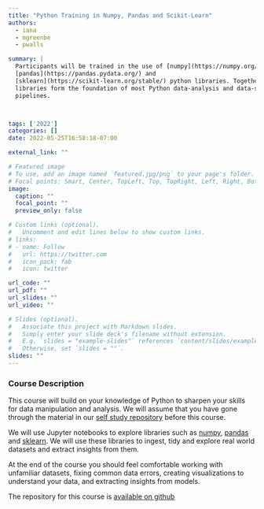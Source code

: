 ```yaml
---
title: "Python Training in Numpy, Pandas and Scikit-Learn"
authors: 
  - iana
  - mgreenbe
  - pwalls

summary: |
  Participants will be trained in the use of [numpy](https://numpy.org/),
  [pandas](https://pandas.pydata.org/) and
  [sklearn](https://scikit-learn.org/stable/) python libraries. Together these
  libraries form the foundation of most Python data-analysis and data-science
  pipelines.



tags: ['2022']
categories: []
date: 2022-05-25T16:58:18-07:00

external_link: ""

# Featured image
# To use, add an image named `featured.jpg/png` to your page's folder.
# Focal points: Smart, Center, TopLeft, Top, TopRight, Left, Right, BottomLeft, Bottom, BottomRight.
image:
  caption: ""
  focal_point: ""
  preview_only: false

# Custom links (optional).
#   Uncomment and edit lines below to show custom links.
# links:
# - name: Follow
#   url: https://twitter.com
#   icon_pack: fab
#   icon: twitter

url_code: ""
url_pdf: ""
url_slides: ""
url_video: ""

# Slides (optional).
#   Associate this project with Markdown slides.
#   Simply enter your slide deck's filename without extension.
#   E.g. `slides = "example-slides"` references `content/slides/example-slides.md`.
#   Otherwise, set `slides = ""`.
slides: ""
---
```

### Course Description
This course will build on your knowledge of Python to sharpen your skills for
data manipulation and analysis. We will assume that you have gone through the
material in our [self study
repository](https://github.com/ianabc/m2pi-python-self-study) before this course.

We will use Jupyter notebooks to explore libraries such as
[numpy](https://numpy.org), [pandas](https://pandas.pydata.org) and
[sklearn](https://scikit-learn.org/stable/). We will use these libraries to
ingest, tidy and explore real world datasets and extract insights from them. 

At the end of the course you should feel comfortable working with unfamiliar
datasets, fixing common data errors, creating visualizations to understand your
data, and extracting insights from models.

The repository for this course is [available on
github](https://github.com/ianabc/m2pi2022)
